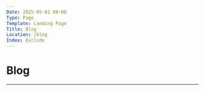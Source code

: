 ```yaml
---
Date: 2025-05-01 00:00
Type: Page
Template: Landing Page
Title: Blog
Location: /blog
Index: Exclude
---
```


# Blog

---

